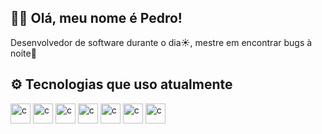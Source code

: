 ## 👋🏼 Olá, meu nome é Pedro!

Desenvolvedor de software durante o dia☀️, mestre em encontrar bugs à noite🌃


## ⚙️ Tecnologias que uso atualmente

<div style="display: flex, flex-direction:row">
  <img height="32" src="https://cdn.iconscout.com/icon/free/png-512/free-javascript-3628858-3029998.png?f=webp&w=256" alt="c"/>
  <img height="32" src="https://cdn.iconscout.com/icon/free/png-512/free-typescript-3629120-3030260.png?f=webp&w=256" alt="c"/>
  <img height="32" src="https://cdn.iconscout.com/icon/free/png-512/free-nodejs-2-226035.png?f=webp&w=256" alt="c"/>
  <img height="32" src="" alt="c"/>
  <img height="32" src="" alt="c"/>
  <img height="32" src="" alt="c"/>
  <img height="32" src="" alt="c"/>
</div>
